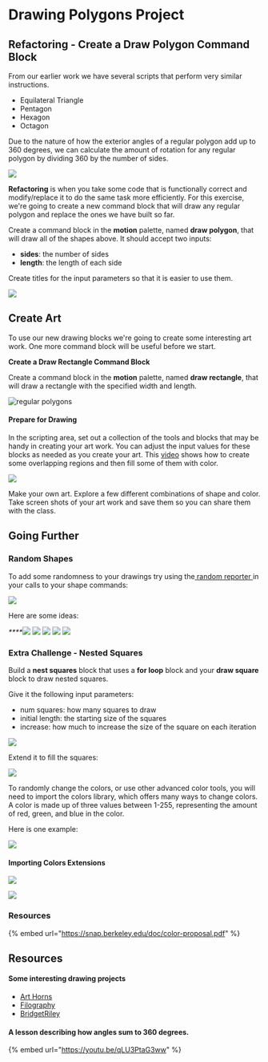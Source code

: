 # Drawing Polygons Project

## **Refactoring - Create a Draw Polygon Command Block**

From our earlier work we have several scripts that perform very similar instructions.

* Equilateral Triangle
* Pentagon
* Hexagon
* Octagon

Due to the nature of how the exterior angles of a regular polygon add up to 360 degrees, we can calculate the amount of rotation for any regular polygon by dividing 360 by the number of sides.

![](../.gitbook/assets/image%20%28307%29.png)

**Refactoring** is when you take some code that is functionally correct and modify/replace it to do the same task more efficiently. For this exercise, we're going to create a new command block that will draw any regular polygon and replace the ones we have built so far.

Create a command block in the **motion** palette, named **draw polygon**, that will draw all of the shapes above. It should accept two inputs:

* **sides**: the number of sides
* **length**: the length of each side

Create titles for the input parameters so that it is easier to use them.

![](../.gitbook/assets/image%20%28317%29.png)

## **Create Art**

To use our new drawing blocks we're going to create some interesting art work. One more command block will be useful before we start.

**Create a Draw Rectangle Command Block**

Create a command block in the **motion** palette, named **draw rectangle**, that will draw a rectangle with the specified width and length.

![regular polygons](https://github.com/hoc-labs/images/blob/main/draw-rect.png?raw=true)

#### Prepare for Drawing

In the scripting area, set out a collection of the tools and blocks that may be handy in creating your art work. You can adjust the input values for these blocks as needed as you create your art. This [video](https://www.youtube.com/embed/pthWazhu474?rel=0) shows how to create some overlapping regions and then fill some of them with color.

![](https://github.com/hoc-labs/images/blob/main/poly-video.png?raw=true)

Make your own art. Explore a few different combinations of shape and color. Take screen shots of your art work and save them so you can share them with the class.

## Going Further

### Random Shapes

To add some randomness to your drawings try using the[ random reporter ](random-block.md)in your calls to your shape commands:

![](../.gitbook/assets/image%20%28326%29.png)

Here are some ideas:

_\*\*\*\*_![](https://github.com/hoc-labs/images/blob/main/random-polys-2.png?raw=true) ![](https://github.com/hoc-labs/images/blob/main/random-polys-3.png?raw=true) ![](https://github.com/hoc-labs/images/blob/main/random-polys-4.png?raw=true) ![](https://github.com/hoc-labs/images/blob/main/just-reds.png?raw=true) ![](https://github.com/hoc-labs/images/blob/main/AbstractArtReflect.png?raw=true) 

### Extra Challenge - Nested Squares

Build a **nest squares** block that uses a **for loop** block and your **draw square** block to draw nested squares. 

Give it the following input parameters:

* num squares: how many squares to draw
* initial length: the starting size of the squares
* increase: how much to increase the size of the square on each iteration

![](https://github.com/hoc-labs/images/blob/main/concentric-squares.png?raw=true)

Extend it to fill the squares:

![](../.gitbook/assets/image%20%28313%29.png)

To randomly change the colors, or use other advanced color tools, you will need to import the colors library, which offers many ways to change colors. A color is made up of three values between 1-255, representing the amount of red, green, and blue in the color.

Here is one example:

![](../.gitbook/assets/image%20%28343%29.png)

#### Importing Colors Extensions

![](../.gitbook/assets/image%20%28328%29.png)

![](../.gitbook/assets/image%20%28336%29.png)

### Resources

{% embed url="https://snap.berkeley.edu/doc/color-proposal.pdf" %}



## Resources

#### Some interesting drawing projects

* [Art Horns](https://snap.berkeley.edu/snap/snap.html#present:Username=bh&ProjectName=art-horns&editMode&noRun)
* [Filography](https://snap.berkeley.edu/snap/snap.html#present:Username=xleroy&ProjectName=19-filography&editMode&noRun)
* [BridgetRiley](https://snap.berkeley.edu/snap/snap.html#present:Username=uoc_tpi&ProjectName=BridgetRiley_&editMode&noRun)

#### A lesson describing how angles sum to 360 degrees.

{% embed url="https://youtu.be/qLU3PtaG3ww" %}



